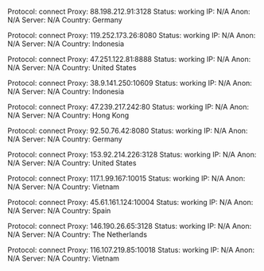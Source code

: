 Protocol: connect
Proxy: 88.198.212.91:3128
Status: working
IP: N/A
Anon: N/A
Server: N/A
Country: Germany

Protocol: connect
Proxy: 119.252.173.26:8080
Status: working
IP: N/A
Anon: N/A
Server: N/A
Country: Indonesia

Protocol: connect
Proxy: 47.251.122.81:8888
Status: working
IP: N/A
Anon: N/A
Server: N/A
Country: United States

Protocol: connect
Proxy: 38.9.141.250:10609
Status: working
IP: N/A
Anon: N/A
Server: N/A
Country: Indonesia

Protocol: connect
Proxy: 47.239.217.242:80
Status: working
IP: N/A
Anon: N/A
Server: N/A
Country: Hong Kong

Protocol: connect
Proxy: 92.50.76.42:8080
Status: working
IP: N/A
Anon: N/A
Server: N/A
Country: Germany

Protocol: connect
Proxy: 153.92.214.226:3128
Status: working
IP: N/A
Anon: N/A
Server: N/A
Country: United States

Protocol: connect
Proxy: 117.1.99.167:10015
Status: working
IP: N/A
Anon: N/A
Server: N/A
Country: Vietnam

Protocol: connect
Proxy: 45.61.161.124:10004
Status: working
IP: N/A
Anon: N/A
Server: N/A
Country: Spain

Protocol: connect
Proxy: 146.190.26.65:3128
Status: working
IP: N/A
Anon: N/A
Server: N/A
Country: The Netherlands

Protocol: connect
Proxy: 116.107.219.85:10018
Status: working
IP: N/A
Anon: N/A
Server: N/A
Country: Vietnam

